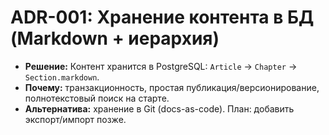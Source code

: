 # ADR-001: Хранение контента в БД (Markdown + иерархия)

- **Решение:** Контент хранится в PostgreSQL: `Article` → `Chapter` → `Section.markdown`.
- **Почему:** транзакционность, простая публикация/версионирование, полнотекстовый поиск на старте.
- **Альтернатива:** хранение в Git (docs-as-code). План: добавить экспорт/импорт позже.
